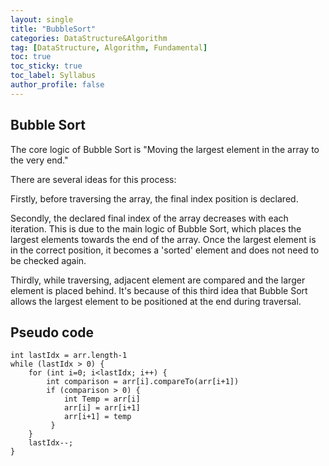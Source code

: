```yaml
---
layout: single
title: "BubbleSort"
categories: DataStructure&Algorithm
tag: [DataStructure, Algorithm, Fundamental]
toc: true
toc_sticky: true
toc_label: Syllabus
author_profile: false
---
```


## Bubble Sort

The core logic of Bubble Sort is "Moving the largest element in the array to the very end."<br>

There are several ideas for this process:<br>

Firstly, before traversing the array, the final index position is declared.<br>

Secondly, the declared final index of the array decreases with each iteration. This is due to the main logic of Bubble Sort, which places the largest elements towards the end of the array. Once the largest element is in the correct position, it becomes a 'sorted' element and does not need to be checked again.<br>

Thirdly, while traversing, adjacent element are compared and the larger element is placed behind. It's because of this third idea that Bubble Sort allows the largest element to be positioned at the end during traversal.

## Pseudo code
```
int lastIdx = arr.length-1
while (lastIdx > 0) {
    for (int i=0; i<lastIdx; i++) {
        int comparison = arr[i].compareTo(arr[i+1])
        if (comparison > 0) {
            int Temp = arr[i]
            arr[i] = arr[i+1]
            arr[i+1] = temp
         }
    }
    lastIdx--;
}
```